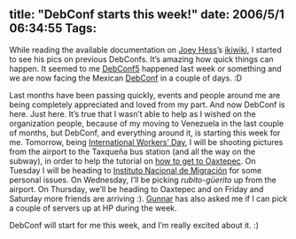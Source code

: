 title: "DebConf starts this week!"
date: 2006/5/1 06:34:55
Tags: 
---
<p>While reading the available documentation on <a target="_blank" href="http://kitenet.net/~joey/">Joey Hess</a>&#8217;s <a target="_blank" href="http://ikiwiki.kitenet.net">ikiwiki</a>, I started to see his pics on previous DebConfs. It&#8217;s amazing how quick things can happen. It seemed to me <a target="_blank" href="http://debconf5.debconf.org">DebConf5</a> happened last week or something and we are now facing the Mexican <a target="_blank" href="http://www.debconf.org/">DebConf</a> in a couple of days. :D</p>

<p>Last months have been passing quickly, events and people around me are being completely appreciated and loved from my part. And now DebConf is here. Just here. It&#8217;s true that I wasn&#8217;t able to help as I wished on the organization people, because of my moving to Venezuela in the last couple of months, but DebConf, and everything around it, is starting this week for me. Tomorrow, being <a target="_blank" href="http://en.wikipedia.org/wiki/International_Workers%27_Day">International Workers&#8217; Day</a>, I will be shooting pictures from the airport to the Taxqueña bus station (and all the way on the subway), in order to help the tutorial on <a target="_blank" href="http://wiki.debian.org/DebConf6HowtoGetToOaxtepec">how to get to Oaxtepec</a>. On Tuesday I will be heading to <a target="_blank" href="http://www.inm.gob.mx">Instituto Nacional de Migración</a> for some personal issues. On Wednesday, I&#8217;ll be picking <em>rubito-güerito</em> up from the airport. On Thursday, we&#8217;ll be heading to Oaxtepec and on Friday and Saturday more friends are arriving :). <a target="_blank" href="http://www.gwolf.org/">Gunnar</a> has also asked me if I can pick a couple of servers up at HP during the week.</p>

<p>DebConf will start for me this week, and I&#8217;m really excited about it. :)</p>
